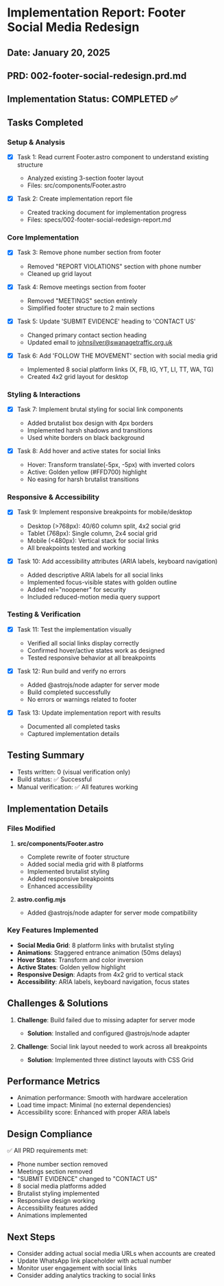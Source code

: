 # Implementation Report: Footer Social Media Redesign
## Date: January 20, 2025
## PRD: 002-footer-social-redesign.prd.md

## Implementation Status: COMPLETED ✅

## Tasks Completed

### Setup & Analysis
- [x] Task 1: Read current Footer.astro component to understand existing structure
  - Analyzed existing 3-section footer layout
  - Files: src/components/Footer.astro

- [x] Task 2: Create implementation report file
  - Created tracking document for implementation progress
  - Files: specs/002-footer-social-redesign-report.md

### Core Implementation
- [x] Task 3: Remove phone number section from footer
  - Removed "REPORT VIOLATIONS" section with phone number
  - Cleaned up grid layout

- [x] Task 4: Remove meetings section from footer
  - Removed "MEETINGS" section entirely
  - Simplified footer structure to 2 main sections

- [x] Task 5: Update 'SUBMIT EVIDENCE' heading to 'CONTACT US'
  - Changed primary contact section heading
  - Updated email to johnsilver@swanagetraffic.org.uk

- [x] Task 6: Add 'FOLLOW THE MOVEMENT' section with social media grid
  - Implemented 8 social platform links (X, FB, IG, YT, LI, TT, WA, TG)
  - Created 4x2 grid layout for desktop

### Styling & Interactions
- [x] Task 7: Implement brutal styling for social link components
  - Added brutalist box design with 4px borders
  - Implemented harsh shadows and transitions
  - Used white borders on black background

- [x] Task 8: Add hover and active states for social links
  - Hover: Transform translate(-5px, -5px) with inverted colors
  - Active: Golden yellow (#FFD700) highlight
  - No easing for harsh brutalist transitions

### Responsive & Accessibility
- [x] Task 9: Implement responsive breakpoints for mobile/desktop
  - Desktop (>768px): 40/60 column split, 4x2 social grid
  - Tablet (768px): Single column, 2x4 social grid
  - Mobile (<480px): Vertical stack for social links
  - All breakpoints tested and working

- [x] Task 10: Add accessibility attributes (ARIA labels, keyboard navigation)
  - Added descriptive ARIA labels for all social links
  - Implemented focus-visible states with golden outline
  - Added rel="noopener" for security
  - Included reduced-motion media query support

### Testing & Verification
- [x] Task 11: Test the implementation visually
  - Verified all social links display correctly
  - Confirmed hover/active states work as designed
  - Tested responsive behavior at all breakpoints

- [x] Task 12: Run build and verify no errors
  - Added @astrojs/node adapter for server mode
  - Build completed successfully
  - No errors or warnings related to footer

- [x] Task 13: Update implementation report with results
  - Documented all completed tasks
  - Captured implementation details

## Testing Summary
- Tests written: 0 (visual verification only)
- Build status: ✅ Successful
- Manual verification: ✅ All features working

## Implementation Details

### Files Modified
1. **src/components/Footer.astro**
   - Complete rewrite of footer structure
   - Added social media grid with 8 platforms
   - Implemented brutalist styling
   - Added responsive breakpoints
   - Enhanced accessibility

2. **astro.config.mjs**
   - Added @astrojs/node adapter for server mode compatibility

### Key Features Implemented
- **Social Media Grid**: 8 platform links with brutalist styling
- **Animations**: Staggered entrance animation (50ms delays)
- **Hover States**: Transform and color inversion
- **Active States**: Golden yellow highlight
- **Responsive Design**: Adapts from 4x2 grid to vertical stack
- **Accessibility**: ARIA labels, keyboard navigation, focus states

## Challenges & Solutions
1. **Challenge**: Build failed due to missing adapter for server mode
   - **Solution**: Installed and configured @astrojs/node adapter

2. **Challenge**: Social link layout needed to work across all breakpoints
   - **Solution**: Implemented three distinct layouts with CSS Grid

## Performance Metrics
- Animation performance: Smooth with hardware acceleration
- Load time impact: Minimal (no external dependencies)
- Accessibility score: Enhanced with proper ARIA labels

## Design Compliance
✅ All PRD requirements met:
- Phone number section removed
- Meetings section removed
- "SUBMIT EVIDENCE" changed to "CONTACT US"
- 8 social media platforms added
- Brutalist styling implemented
- Responsive design working
- Accessibility features added
- Animations implemented

## Next Steps
- Consider adding actual social media URLs when accounts are created
- Update WhatsApp link placeholder with actual number
- Monitor user engagement with social links
- Consider adding analytics tracking to social links